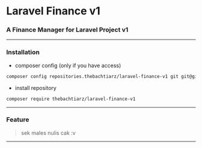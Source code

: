 # Laravel Finance v1

### A Finance Manager for Laravel Project v1

-------

### Installation
- composer config (only if you have access)
```bash
composer config repositories.thebachtiarz/laravel-finance-v1 git git@github.com:thebachtiarz/laravel-finance-v1.git
```

- install repository
```bash
composer require thebachtiarz/laravel-finance-v1
```

-------
### Feature

> sek males nulis cak :v
-------

